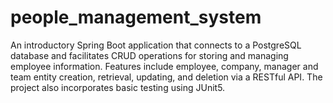 # people_management_system

An introductory Spring Boot application that connects to a PostgreSQL database and facilitates CRUD operations for storing and managing employee information. Features include employee, company, manager and team entity creation, retrieval, updating, and deletion via a RESTful API. The project also incorporates basic testing using JUnit5.
